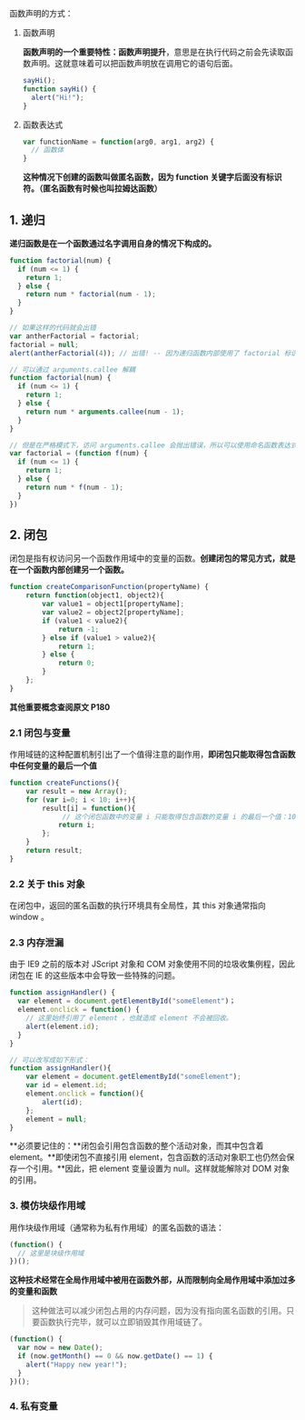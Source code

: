 函数声明的方式：

1. 函数声明

   **函数声明的一个重要特性：函数声明提升**，意思是在执行代码之前会先读取函数声明。这就意味着可以把函数声明放在调用它的语句后面。

   ```javascript
   sayHi();
   function sayHi() {
     alert("Hi!");
   }
   ```

2. 函数表达式

   ```javascript
   var functionName = function(arg0, arg1, arg2) {
     // 函数体
   }
   ```

   **这种情况下创建的函数叫做匿名函数，因为 function 关键字后面没有标识符。（匿名函数有时候也叫拉姆达函数）**

## 1. 递归

**递归函数是在一个函数通过名字调用自身的情况下构成的。**

```javascript
function factorial(num) {
  if (num <= 1) {
    return 1;
  } else {
    return num * factorial(num - 1);
  }
}

// 如果这样的代码就会出错
var antherFactorial = factorial;
factorial = null;
alert(antherFactorial(4)); // 出错! -- 因为递归函数内部使用了 factorial 标识符；

// 可以通过 arguments.callee 解耦
function factorial(num) {
  if (num <= 1) {
    return 1;
  } else {
    return num * arguments.callee(num - 1);
  }
}

// 但是在严格模式下，访问 arguments.callee 会抛出错误，所以可以使用命名函数表达式来达成相同的结果
var factorial = (function f(num) {
  if (num <= 1) {
    return 1;
  } else {
    return num * f(num - 1);
  }
})
```



## 2. 闭包

闭包是指有权访问另一个函数作用域中的变量的函数。**创建闭包的常见方式，就是在一个函数内部创建另一个函数。**

```javascript
function createComparisonFunction(propertyName) {
	return function(object1, object2){
		var value1 = object1[propertyName];
		var value2 = object2[propertyName];
		if (value1 < value2){
			return -1;
		} else if (value1 > value2){
			return 1;
		} else {
			return 0; 
		}
	};
}
```

**其他重要概念查阅原文 P180**

### 2.1 闭包与变量

作用域链的这种配置机制引出了一个值得注意的副作用，**即闭包只能取得包含函数中任何变量的最后一个值**

```javascript
function createFunctions(){
	var result = new Array();
	for (var i=0; i < 10; i++){
		result[i] = function(){
          	 // 这个闭包函数中的变量 i 只能取得包含函数的变量 i 的最后一个值：10
			return i;
		};
	}
	return result;
}
```

### 2.2 关于 this 对象

在闭包中，返回的匿名函数的执行环境具有全局性，其 this  对象通常指向 window 。

### 2.3 内存泄漏

由于 IE9 之前的版本对 JScript 对象和 COM 对象使用不同的垃圾收集例程，因此闭包在 IE 的这些版本中会导致一些特殊的问题。

```javascript
function assignHandler() {
  var element = document.getElementById("someElement")；
  element.onclick = function() {
    // 这里始终引用了 element ，也就造成 element 不会被回收。
    alert(element.id);
  }
}

// 可以改写成如下形式：
function assignHandler(){
	var element = document.getElementById("someElement");
	var id = element.id;
	element.onclick = function(){
		alert(id);
	};
	element = null;
}
```

**必须要记住的：**闭包会引用包含函数的整个活动对象，而其中包含着 element。**即使闭包不直接引用 element，包含函数的活动对象职工也仍然会保存一个引用。**因此，把 element 变量设置为 null。这样就能解除对 DOM 对象的引用。

### 3. 模仿块级作用域

用作块级作用域（通常称为私有作用域）的匿名函数的语法：

```javascript
(function() {
  // 这里是块级作用域
})();
```



**这种技术经常在全局作用域中被用在函数外部，从而限制向全局作用域中添加过多的变量和函数**

> 这种做法可以减少闭包占用的内存问题，因为没有指向匿名函数的引用。只要函数执行完毕，就可以立即销毁其作用域链了。

```javascript
(function() {
  var now = new Date();
  if (now.getMonth() == 0 && now.getDate() == 1) {
    alert("Happy new year!");
  }
})();
```

### 4. 私有变量













